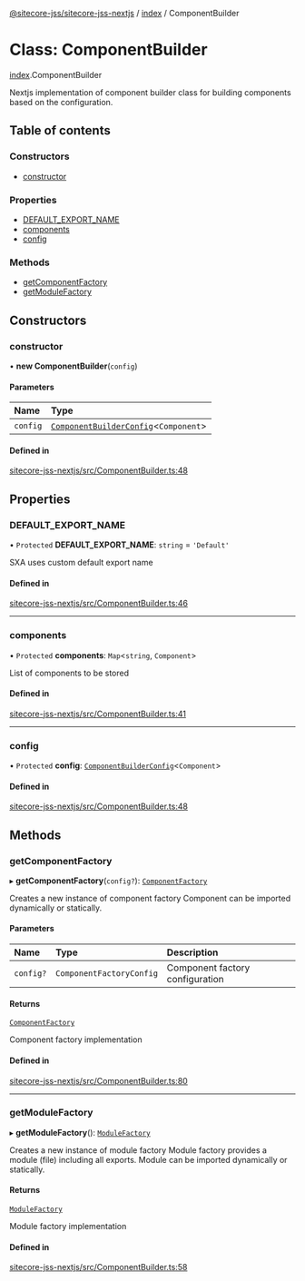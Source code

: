 [@sitecore-jss/sitecore-jss-nextjs](../README.md) / [index](../modules/index.md) / ComponentBuilder

# Class: ComponentBuilder

[index](../modules/index.md).ComponentBuilder

Nextjs implementation of component builder class for building components based on the configuration.

## Table of contents

### Constructors

- [constructor](index.ComponentBuilder.md#constructor)

### Properties

- [DEFAULT\_EXPORT\_NAME](index.ComponentBuilder.md#default_export_name)
- [components](index.ComponentBuilder.md#components)
- [config](index.ComponentBuilder.md#config)

### Methods

- [getComponentFactory](index.ComponentBuilder.md#getcomponentfactory)
- [getModuleFactory](index.ComponentBuilder.md#getmodulefactory)

## Constructors

### constructor

• **new ComponentBuilder**(`config`)

#### Parameters

| Name | Type |
| :------ | :------ |
| `config` | [`ComponentBuilderConfig`](../modules/index.md#componentbuilderconfig)\<`Component`\> |

#### Defined in

[sitecore-jss-nextjs/src/ComponentBuilder.ts:48](https://github.com/Sitecore/jss/blob/0df68678f/packages/sitecore-jss-nextjs/src/ComponentBuilder.ts#L48)

## Properties

### DEFAULT\_EXPORT\_NAME

• `Protected` **DEFAULT\_EXPORT\_NAME**: `string` = `'Default'`

SXA uses custom default export name

#### Defined in

[sitecore-jss-nextjs/src/ComponentBuilder.ts:46](https://github.com/Sitecore/jss/blob/0df68678f/packages/sitecore-jss-nextjs/src/ComponentBuilder.ts#L46)

___

### components

• `Protected` **components**: `Map`\<`string`, `Component`\>

List of components to be stored

#### Defined in

[sitecore-jss-nextjs/src/ComponentBuilder.ts:41](https://github.com/Sitecore/jss/blob/0df68678f/packages/sitecore-jss-nextjs/src/ComponentBuilder.ts#L41)

___

### config

• `Protected` **config**: [`ComponentBuilderConfig`](../modules/index.md#componentbuilderconfig)\<`Component`\>

#### Defined in

[sitecore-jss-nextjs/src/ComponentBuilder.ts:48](https://github.com/Sitecore/jss/blob/0df68678f/packages/sitecore-jss-nextjs/src/ComponentBuilder.ts#L48)

## Methods

### getComponentFactory

▸ **getComponentFactory**(`config?`): [`ComponentFactory`](../modules/index.md#componentfactory)

Creates a new instance of component factory
Component can be imported dynamically or statically.

#### Parameters

| Name | Type | Description |
| :------ | :------ | :------ |
| `config?` | `ComponentFactoryConfig` | Component factory configuration |

#### Returns

[`ComponentFactory`](../modules/index.md#componentfactory)

Component factory implementation

#### Defined in

[sitecore-jss-nextjs/src/ComponentBuilder.ts:80](https://github.com/Sitecore/jss/blob/0df68678f/packages/sitecore-jss-nextjs/src/ComponentBuilder.ts#L80)

___

### getModuleFactory

▸ **getModuleFactory**(): [`ModuleFactory`](../modules/index.md#modulefactory)

Creates a new instance of module factory
Module factory provides a module (file) including all exports.
Module can be imported dynamically or statically.

#### Returns

[`ModuleFactory`](../modules/index.md#modulefactory)

Module factory implementation

#### Defined in

[sitecore-jss-nextjs/src/ComponentBuilder.ts:58](https://github.com/Sitecore/jss/blob/0df68678f/packages/sitecore-jss-nextjs/src/ComponentBuilder.ts#L58)
